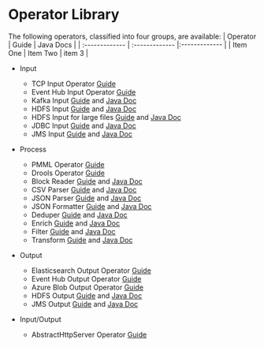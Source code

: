 Operator Library
================

The following operators, classified into four groups, are available:
| Operator                   | Guide                     | Java Docs             |
| :-------------             | :-------------            |:-------------         |
| Item One                   | Item Two       | item 3       |
- Input
    + TCP Input Operator [Guide](operators/tcpinputoperator.md)
    + Event Hub Input Operator [Guide](operators/eventhubinput.md)
    + Kafka Input [Guide](operators/kafkaInputOperator.md)
      and [Java Doc](https://ci.apache.org/projects/apex-malhar/apex-malhar-javadoc-release-3.6/com/datatorrent/contrib/kafka/KafkaSinglePortStringInputOperator.html)
    + HDFS Input [Guide](http://apex.apache.org/docs/malhar/operators/fsInputOperator/)
      and [Java Doc](https://ci.apache.org/projects/apex-malhar/apex-malhar-javadoc-release-3.6/com/datatorrent/demos/wordcount/LineReader.html)
    + HDFS Input for large files [Guide](http://apex.apache.org/docs/malhar/operators/file_splitter/)
      and [Java Doc](https://ci.apache.org/projects/apex-malhar/apex-malhar-javadoc-release-3.6/com/datatorrent/lib/io/fs/FileSplitter.html)
    + JDBC Input [Guide](https://github.com/apache/apex-malhar/blob/master/docs/operators/jdbcPollInputOperator.md)
       and [Java Doc](https://ci.apache.org/projects/apex-malhar/apex-malhar-javadoc-release-3.6/com/datatorrent/lib/db/jdbc/JdbcPollInputOperator.html)
    + JMS Input [Guide](http://apex.apache.org/docs/malhar/operators/jmsInputOperator/)
      and [Java Doc](https://ci.apache.org/projects/apex-malhar/apex-malhar-javadoc-release-3.6/com/datatorrent/lib/io/jms/JMSStringInputOperator.html)

- Process
    + PMML Operator [Guide](operators/PMML_operator.md)
    + Drools Operator [Guide](operators/drools_operator.md)
    + Block Reader [Guide](http://apex.apache.org/docs/malhar/operators/block_reader/)
      and [Java Doc](https://ci.apache.org/projects/apex-malhar/apex-malhar-javadoc-release-3.6/com/datatorrent/contrib/parser/AbstractBlockReader.html)
    + CSV Parser [Guide](http://apex.apache.org/docs/malhar/operators/csvParserOperator/)
      and [Java Doc](https://ci.apache.org/projects/apex-malhar/apex-malhar-javadoc-release-3.6/com/datatorrent/contrib/parser/CsvParser.html)
    + JSON Parser [Guide](http://apex.apache.org/docs/malhar/operators/jsonParser/)
      and [Java Doc](https://ci.apache.org/projects/apex-malhar/apex-malhar-javadoc-release-3.6/com/datatorrent/contrib/parser/JsonParser.html)
    + JSON Formatter  [Guide](http://apex.apache.org/docs/malhar/operators/jsonFormatter/)
      and [Java Doc](https://ci.apache.org/projects/apex-malhar/apex-malhar-javadoc-release-3.6/com/datatorrent/lib/formatter/JsonFormatter.html)
    + Deduper  [Guide](http://apex.apache.org/docs/malhar/operators/deduper/)
      and [Java Doc](https://ci.apache.org/projects/apex-malhar/apex-malhar-javadoc-release-3.6/org/apache/apex/malhar/lib/dedup/AbstractDeduper.html)
    + Enrich [Guide](http://apex.apache.org/docs/malhar/operators/enricher/)
      and [Java Doc](https://ci.apache.org/projects/apex-malhar/apex-malhar-javadoc-release-3.6/com/datatorrent/contrib/enrich/AbstractEnricher.html)
    + Filter  [Guide](http://apex.apache.org/docs/malhar/operators/filter/)
      and [Java Doc](https://ci.apache.org/projects/apex-malhar/apex-malhar-javadoc-release-3.6/com/datatorrent/lib/filter/FilterOperator.html)
    + Transform  [Guide](http://apex.apache.org/docs/malhar/operators/transform/)
      and [Java Doc](https://ci.apache.org/projects/apex-malhar/apex-malhar-javadoc-release-3.6/com/datatorrent/lib/filter/TransformOperator.html)

- Output
    + Elasticsearch Output Operator [Guide](operators/elasticsearch.md)
    + Event Hub Output Operator [Guide](operators/eventhuboutput.md)
    + Azure Blob Output Operator [Guide](operators/azure_blob.md)
    + HDFS Output [Guide](http://apex.apache.org/docs/malhar/operators/file_output)
      and [Java Doc](https://ci.apache.org/projects/apex-malhar/apex-malhar-javadoc-release-3.6/com/datatorrent/lib/io/fs/AbstractFileOutputOperator.html)
    + JMS Output [Guide](http://apex.apache.org/docs/malhar/operators/jmsMultiPortOutputOperator/)
      and [Java Doc](https://ci.apache.org/projects/apex-malhar/apex-malhar-javadoc-release-3.6/com/datatorrent/lib/io/jms/JMSMultiPortOutputOperator.html)

- Input/Output
    + AbstractHttpServer Operator [Guide](operators/abstracthttpserver.md)
